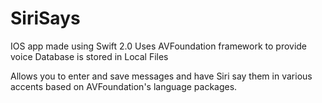# SiriSays
IOS app made using Swift 2.0
Uses AVFoundation framework to provide voice
Database is stored in Local Files

Allows you to enter and save messages and have Siri say them in various accents based on AVFoundation's language packages.
